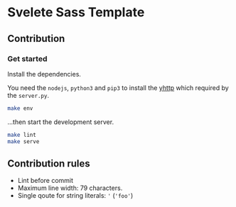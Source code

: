 # Svelete Sass Template

## Contribution

### Get started

Install the dependencies.

You need the `nodejs`, `python3` and `pip3` to install the 
[yhttp](https://github.com/yhttp/yhttp) which required by the ``server.py``.


```bash
make env
```

...then start the development server.

```bash
make lint
make serve
```

## Contribution rules

- Lint before commit
- Maximum line width: 79 characters.
- Single qoute for string literals: `'` (`'foo'`)
